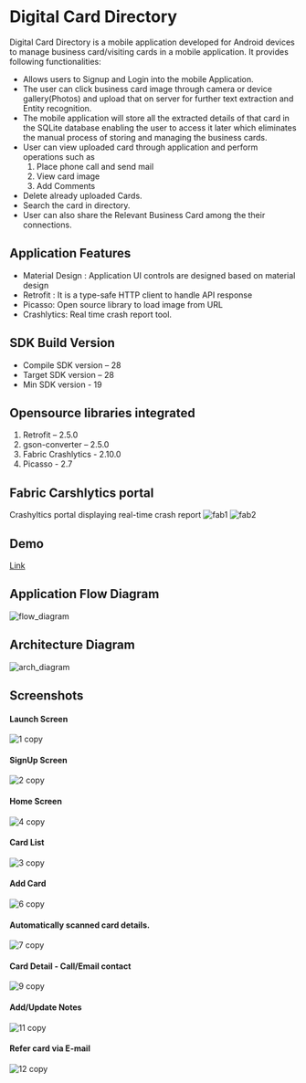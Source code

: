 # Digital Card Directory

Digital Card Directory is a mobile application developed for Android devices to manage business card/visiting cards in a mobile application. It provides following functionalities:
- Allows users to Signup and Login into the mobile Application.
-	The user can click business card image through camera or device gallery(Photos) and upload that on server for further text extraction and Entity recognition.
- The mobile application will store all the extracted details of that card in the SQLite database enabling the user to access it later which eliminates the manual process of storing and managing the business cards.
-	User can view uploaded card through application and perform operations such as
    1. Place phone call and send mail
    2. View card image
    3. Add Comments
-	Delete already uploaded Cards.
-	Search the card in directory.
-	User can also share the Relevant Business Card among the their connections.

## Application Features
- Material Design : Application UI controls are designed based on material design
- Retrofit : It is a type-safe HTTP client to handle API response
- Picasso: Open source library to load image from URL
- Crashlytics: Real time crash report tool.

## SDK Build Version
- Compile SDK version – 28  
- Target SDK version – 28  
- Min SDK version - 19  

## Opensource libraries integrated
1. Retrofit – 2.5.0
2. gson-converter – 2.5.0
3. Fabric Crashlytics - 2.10.0
4. Picasso - 2.7

## Fabric Carshlytics portal
Crashyltics portal displaying real-time crash report
![fab1](https://user-images.githubusercontent.com/42704669/63624340-ed708100-c5b0-11e9-91b6-69b88fbb5612.png)
![fab2](https://user-images.githubusercontent.com/42704669/63624342-ef3a4480-c5b0-11e9-9bf1-96947c4a4974.png)

## Demo
[Link](https://youtu.be/NnEHQ-F3Yxk)

## Application Flow Diagram
![flow_diagram](https://user-images.githubusercontent.com/42704669/63624041-104e6580-c5b0-11e9-869d-c49205f0aa63.png)

## Architecture Diagram
![arch_diagram](https://user-images.githubusercontent.com/42704669/63615411-218c7780-c59a-11e9-9b6a-feb165ef5728.png)

## Screenshots

#### Launch Screen
![1 copy](https://user-images.githubusercontent.com/42704669/63615760-f0607700-c59a-11e9-8599-59e7a5efd424.png)

#### SignUp Screen
![2 copy](https://user-images.githubusercontent.com/42704669/63615796-05d5a100-c59b-11e9-95e5-47645c4c118f.png)

#### Home Screen
![4 copy](https://user-images.githubusercontent.com/42704669/63616022-80062580-c59b-11e9-9513-0766de5bb1da.png)

#### Card List
![3 copy](https://user-images.githubusercontent.com/42704669/63616021-80062580-c59b-11e9-8ce6-08058c6d3b5f.png)

#### Add Card
![6 copy](https://user-images.githubusercontent.com/42704669/63616023-809ebc00-c59b-11e9-8380-a876f898504c.png)

#### Automatically scanned card details.
![7 copy](https://user-images.githubusercontent.com/42704669/63616024-809ebc00-c59b-11e9-835f-6bee10f7031e.png)

#### Card Detail - Call/Email contact
![9 copy](https://user-images.githubusercontent.com/42704669/63616025-809ebc00-c59b-11e9-8b2a-dce95422c971.png)

#### Add/Update Notes
![11 copy](https://user-images.githubusercontent.com/42704669/63616026-809ebc00-c59b-11e9-95ef-3d06c1ba3cbb.png)

#### Refer card via E-mail
![12 copy](https://user-images.githubusercontent.com/42704669/63616027-809ebc00-c59b-11e9-8130-1d92636e63ad.png)
